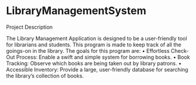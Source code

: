 # LibraryManagementSystem
Project Description

The Library Management Application is designed to be a user-friendly tool for librarians and 
students. This program is made to keep track of all the goings-on in the library. 
The goals for this program are:
• Effortless Check-Out Process: Enable a swift and simple system for borrowing books.
• Book Tracking: Observe which books are being taken out by library patrons.
• Accessible Inventory: Provide a large, user-friendly database for searching the library’s 
collection of books.

